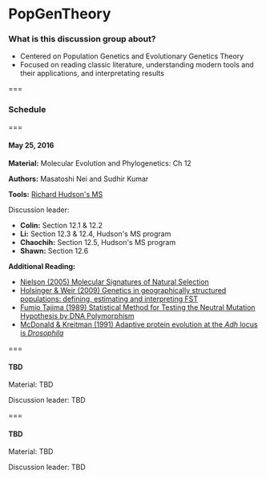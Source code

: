 # PopGenTheory

### What is this discussion group about?
 - Centered on Population Genetics and Evolutionary Genetics Theory
 - Focused on reading classic literature, understanding modern tools and their applications, and interpretating results

===

### Schedule

===

#### May 25, 2016

**Material:** Molecular Evolution and Phylogenetics: Ch 12 

**Authors:** Masatoshi Nei and Sudhir Kumar

**Tools:** [Richard Hudson's MS](http://home.uchicago.edu/rhudson1/source/mksamples.html)

Discussion leader: 
- **Colin:** Section 12.1 & 12.2
- **Li:** Section 12.3 & 12.4, Hudson's MS program 
- **Chaochih:** Section 12.5, Hudson's MS program
- **Shawn:** Section 12.6

**Additional Reading:**
- [Nielson (2005) Molecular Signatures of Natural Selection](http://isites.harvard.edu/fs/docs/icb.topic903787.files/Nielsen%202005.pdf)
- [Holsinger & Weir (2009) Genetics in geographically structured populations: defining, estimating and interpreting FST](http://www.nature.com/nrg/journal/v10/n9/pdf/nrg2611.pdf)
- [Fumio Tajima (1989) Statistical Method for Testing the Neutral Mutation Hypothesis by DNA Polymorphism](https://www.ncbi.nlm.nih.gov/pmc/articles/PMC1203831/pdf/ge1233585.pdf)
- [McDonald & Kreitman (1991) Adaptive protein evolution at the *Adh* locus is *Drosophila*](http://www.nature.com/nature/journal/v351/n6328/pdf/351652a0.pdf)

===

#### TBD

Material: TBD

Discussion leader: TBD

===

#### TBD

Material: TBD

Discussion leader: TBD 
